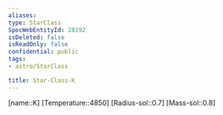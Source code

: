 ```yaml
---
aliases: 
type: StarClass
SpocWebEntityId: 28192
isDeleted: false
isReadOnly: false
confidential: public
tags:
- astro/StarClass

title: Star-Class-K
---
```

[name::K]
[Temperature::4850]
[Radius-sol::0.7]
[Mass-sol::0.8]





